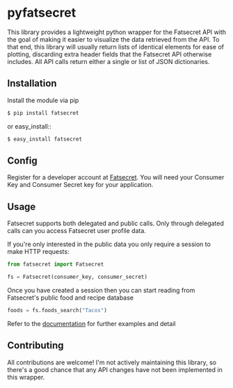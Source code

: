 # pyfatsecret

[//]:#(![status](https://badge.fury.io/py/fatsecret.svg))

This library provides a lightweight python wrapper for the Fatsecret API with the goal of making it easier to visualize the data retrieved from the API. To that end, this library will usually return lists of identical elements for ease of plotting, discarding extra header fields that the Fatsecret API otherwise includes. All API calls return either a single or list of JSON dictionaries.

## Installation

Install the module via pip

```sh
$ pip install fatsecret
```

or easy_install::

```sh
$ easy_install fatsecret
```

## Config

Register for a developer account at [Fatsecret](https://platform.fatsecret.com/api/). You will need your Consumer Key and Consumer Secret key for your application.

## Usage

Fatsecret supports both delegated and public calls. Only through delegated calls can you access Fatsecret user profile data.

If you're only interested in the public data you only require a session to make HTTP requests:

```py
from fatsecret import Fatsecret

fs = Fatsecret(consumer_key, consumer_secret)
```

Once you have created a session then you can start reading from Fatsecret's public food and recipe database

```py
foods = fs.foods_search("Tacos")
```

Refer to the [documentation](https://pyfatsecret.readthedocs.org/en/latest/) for further examples and detail

## Contributing

All contributions are welcome! I'm not actively maintaining this library, so there's a good chance that any API changes have not been implemented in this wrapper.
